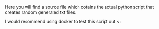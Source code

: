 Here you will find a source file which cotains the actual python script that creates random generated txt files.

I would recommend using docker to test this script out <:
